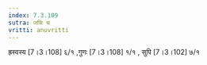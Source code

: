```yaml
---
index: 7.3.109
sutra: जसि च
vritti: anuvritti
---
```


ह्रस्वस्य  [7।3।108] ६/१ ,गुणः [7।3।108] १/१ , सुपि [7।3।102] ७/१ 